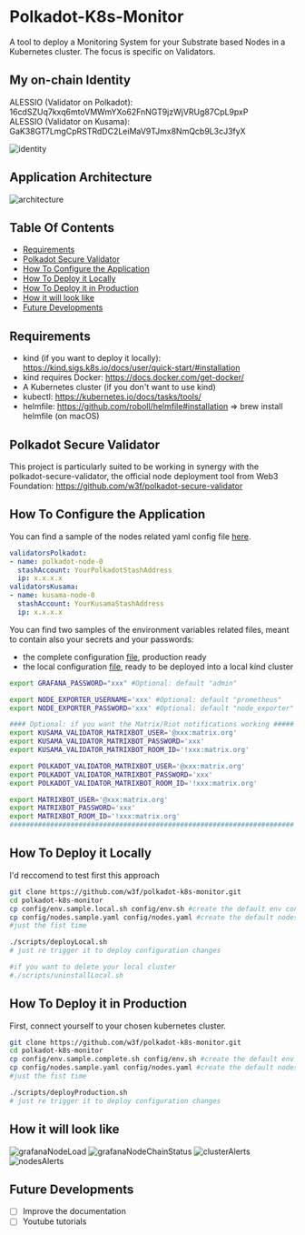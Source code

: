 # Polkadot-K8s-Monitor

A tool to deploy a Monitoring System for your Substrate based Nodes in a Kubernetes cluster. The focus is specific on Validators.

## My on-chain Identity

ALESSIO (Validator on Polkadot): 16cdSZUq7kxq6mtoVMWmYXo62FnNGT9jzWjVRUg87CpL9pxP  
ALESSIO (Validator on Kusama): GaK38GT7LmgCpRSTRdDC2LeiMaV9TJmx8NmQcb9L3cJ3fyX

![identity](assets/identity.png)


## Application Architecture

![architecture](assets/architecture.png)

## Table Of Contents

* [Requirements](#requirements)
* [Polkadot Secure Validator](#polkadot-secure-validator)
* [How To Configure the Application](#how-to-configure-the-application)
* [How To Deploy it Locally](#how-to-deploy-it-locally)
* [How To Deploy it in Production](#how-to-deploy-it-in-production)
* [How it will look like](#how-it-will-look-like)
* [Future Developments](#future-developments)

## Requirements
* kind (if you want to deploy it locally): https://kind.sigs.k8s.io/docs/user/quick-start/#installation
* kind requires Docker: https://docs.docker.com/get-docker/
* A Kubernetes cluster (if you don't want to use kind)
* kubectl: https://kubernetes.io/docs/tasks/tools/
* helmfile: https://github.com/roboll/helmfile#installation => brew install helmfile (on macOS)

## Polkadot Secure Validator
This project is particularly suited to be working in synergy with the polkadot-secure-validator, the official node deployment tool from Web3 Foundation: https://github.com/w3f/polkadot-secure-validator 

## How To Configure the Application

You can find a sample of the nodes related yaml config file [here](config/nodes.sample.yaml).  

```yaml
validatorsPolkadot:
- name: polkadot-node-0
  stashAccount: YourPolkadotStashAddress
  ip: x.x.x.x   
validatorsKusama: 
- name: kusama-node-0
  stashAccount: YourKusamaStashAddress
  ip: x.x.x.x 
```

You can find two samples of the environment variables related files, meant to contain also your secrets and your passwords:  
* the complete configuration [file](config/env.sample.complete.sh), production ready  
* the local configuration [file](config/env.sample.local.sh), ready to be deployed into a local kind cluster  

```sh
export GRAFANA_PASSWORD="xxx" #Optional: default "admin"

export NODE_EXPORTER_USERNAME='xxx' #Optional: default "prometheus"
export NODE_EXPORTER_PASSWORD='xxx' #Optional: default "node_exporter"

#### Optional: if you want the Matrix/Riot notifications working #####
export KUSAMA_VALIDATOR_MATRIXBOT_USER='@xxx:matrix.org'
export KUSAMA_VALIDATOR_MATRIXBOT_PASSWORD='xxx'
export KUSAMA_VALIDATOR_MATRIXBOT_ROOM_ID='!xxx:matrix.org'

export POLKADOT_VALIDATOR_MATRIXBOT_USER='@xxx:matrix.org'
export POLKADOT_VALIDATOR_MATRIXBOT_PASSWORD='xxx'
export POLKADOT_VALIDATOR_MATRIXBOT_ROOM_ID='!xxx:matrix.org'

export MATRIXBOT_USER='@xxx:matrix.org'
export MATRIXBOT_PASSWORD='xxx'
export MATRIXBOT_ROOM_ID='!xxx:matrix.org'
######################################################################
```

## How To Deploy it Locally
I'd reccomend to test first this approach 

```bash
git clone https://github.com/w3f/polkadot-k8s-monitor.git
cd polkadot-k8s-monitor
cp config/env.sample.local.sh config/env.sh #create the default env config file
cp config/nodes.sample.yaml config/nodes.yaml #create the default nodes config file
#just the fist time

./scripts/deployLocal.sh
# just re trigger it to deploy configuration changes

#if you want to delete your local cluster
#./scripts/uninstallLocal.sh
```

## How To Deploy it in Production
First, connect yourself to your chosen kubernetes cluster.

```bash
git clone https://github.com/w3f/polkadot-k8s-monitor.git
cd polkadot-k8s-monitor
cp config/env.sample.complete.sh config/env.sh #create the default env config file
cp config/nodes.sample.yaml config/nodes.yaml #create the default nodes config file
#just the fist time

./scripts/deployProduction.sh
# just re trigger it to deploy configuration changes
```

## How it will look like
![grafanaNodeLoad](assets/grafanaNodeLoad.png)
![grafanaNodeChainStatus](assets/grafanaNodeChainStatus.png)
![clusterAlerts](assets/clusterAlerts.png)
![nodesAlerts](assets/nodesAlerts.png)

## Future Developments
- [ ] Improve the documentation
- [ ] Youtube tutorials 
